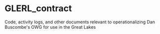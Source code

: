 # GLERL_contract
Code, activity logs, and other documents relevant to operationalizing Dan Buscombe's OWG for use in the Great Lakes
